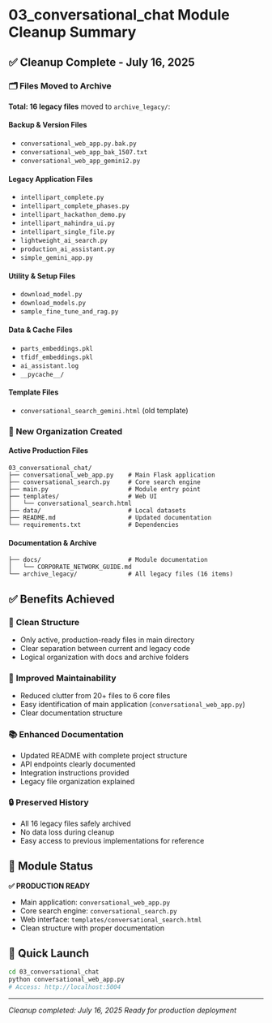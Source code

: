 # 03_conversational_chat Module Cleanup Summary

## ✅ Cleanup Complete - July 16, 2025

### 🗂️ Files Moved to Archive
**Total: 16 legacy files** moved to `archive_legacy/`:

#### Backup & Version Files
- `conversational_web_app.py.bak.py`
- `conversational_web_app_bak_1507.txt`
- `conversational_web_app_gemini2.py`

#### Legacy Application Files
- `intellipart_complete.py`
- `intellipart_complete_phases.py`
- `intellipart_hackathon_demo.py`
- `intellipart_mahindra_ui.py`
- `intellipart_single_file.py`
- `lightweight_ai_search.py`
- `production_ai_assistant.py`
- `simple_gemini_app.py`

#### Utility & Setup Files
- `download_model.py`
- `download_models.py`
- `sample_fine_tune_and_rag.py`

#### Data & Cache Files
- `parts_embeddings.pkl`
- `tfidf_embeddings.pkl`
- `ai_assistant.log`
- `__pycache__/`

#### Template Files
- `conversational_search_gemini.html` (old template)

### 📁 New Organization Created

#### Active Production Files
```
03_conversational_chat/
├── conversational_web_app.py    # Main Flask application
├── conversational_search.py     # Core search engine
├── main.py                      # Module entry point
├── templates/                   # Web UI
│   └── conversational_search.html
├── data/                        # Local datasets
├── README.md                    # Updated documentation
└── requirements.txt             # Dependencies
```

#### Documentation & Archive
```
├── docs/                        # Module documentation
│   └── CORPORATE_NETWORK_GUIDE.md
└── archive_legacy/              # All legacy files (16 items)
```

## ✅ Benefits Achieved

### 🎯 **Clean Structure**
- Only active, production-ready files in main directory
- Clear separation between current and legacy code
- Logical organization with docs and archive folders

### 🚀 **Improved Maintainability**
- Reduced clutter from 20+ files to 6 core files
- Easy identification of main application (`conversational_web_app.py`)
- Clear documentation structure

### 📚 **Enhanced Documentation**
- Updated README with complete project structure
- API endpoints clearly documented
- Integration instructions provided
- Legacy file organization explained

### 🔒 **Preserved History**
- All 16 legacy files safely archived
- No data loss during cleanup
- Easy access to previous implementations for reference

## 🎯 Module Status
**✅ PRODUCTION READY**
- Main application: `conversational_web_app.py`
- Core search engine: `conversational_search.py`
- Web interface: `templates/conversational_search.html`
- Clean structure with proper documentation

## 🚀 Quick Launch
```bash
cd 03_conversational_chat
python conversational_web_app.py
# Access: http://localhost:5004
```

---
*Cleanup completed: July 16, 2025*
*Ready for production deployment*
